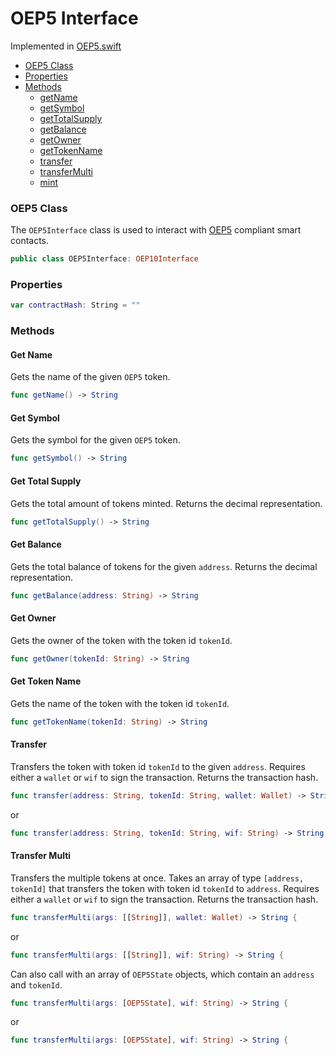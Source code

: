 # OEP5 Interface

Implemented in [OEP5.swift](https://github.com/Ryucoin/neovm-utils/blob/master/neovmUtils/Classes/Asset%20Interfaces/OEP5.swift)

- [OEP5 Class](#oep5-class)
- [Properties](#properties)
- [Methods](#methods)
  - [getName](#get-name)
  - [getSymbol](#get-symbol)
  - [getTotalSupply](#get-total-supply)
  - [getBalance](#get-balance)
  - [getOwner](#get-owner)
  - [getTokenName](#get-token-name)
  - [transfer](#transfer)
  - [transferMulti](#transfer-multi)
  - [mint](#mint)


### OEP5 Class

The `OEP5Interface` class is used to interact with [OEP5](https://github.com/ontio/OEPs/blob/master/OEPS/OEP-5.mediawiki) compliant smart contacts.

``` swift
public class OEP5Interface: OEP10Interface
```

### Properties

``` swift
var contractHash: String = ""
```

### Methods

#### Get Name

Gets the name of the given `OEP5` token.

``` swift
func getName() -> String
```

#### Get Symbol

Gets the symbol for the given `OEP5` token.

``` swift
func getSymbol() -> String
```

#### Get Total Supply

Gets the total amount of tokens minted. Returns the decimal representation.

``` swift
func getTotalSupply() -> String
```

#### Get Balance

Gets the total balance of tokens for the given `address`. Returns the decimal representation.

``` swift
func getBalance(address: String) -> String
```

#### Get Owner

Gets the owner of the token with the token id `tokenId`.

``` swift
func getOwner(tokenId: String) -> String
```

#### Get Token Name

Gets the name of the token with the token id `tokenId`.

``` swift
func getTokenName(tokenId: String) -> String
```

#### Transfer

Transfers the token with token id `tokenId` to the given `address`. Requires either a `wallet` or `wif` to sign the transaction. Returns the transaction hash.

``` swift
func transfer(address: String, tokenId: String, wallet: Wallet) -> String
```
or
``` swift
func transfer(address: String, tokenId: String, wif: String) -> String
```

#### Transfer Multi

Transfers the multiple tokens at once. Takes an array of type `[address, tokenId]` that transfers the token with token id `tokenId` to `address`. Requires either a `wallet` or `wif` to sign the transaction. Returns the transaction hash.

``` swift
func transferMulti(args: [[String]], wallet: Wallet) -> String {
```
or
``` swift
func transferMulti(args: [[String]], wif: String) -> String {
```

Can also call with an array of `OEP5State` objects, which contain an `address` and `tokenId`.

``` swift
func transferMulti(args: [OEP5State], wif: String) -> String {
```
or
``` swift
func transferMulti(args: [OEP5State], wif: String) -> String {
```

